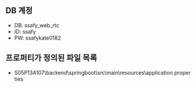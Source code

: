 ## DB 계정
* DB: ssafy_web_rtc
* ID: ssafy
* PW: ssafykate0182
## 프로퍼티가 정의된 파일 목록
* S05P13A107\backend\springboot\src\main\resources\application.properties